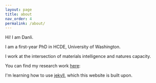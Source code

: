 ```yaml
---
layout: page
title: about
nav_order: 4
permalink: /about/
---
```


Hi! I am Danli.

I am a first-year PhD in HCDE, University of Washington.

I work at the intersection of materials intelligence and natures capacity.

You can find my research work [here](https://danli-luo.com/):

I'm learning how to use [jekyll][jekyll-organization], which this website is built upon.

[jekyll-organization]: https://github.com/jekyll
